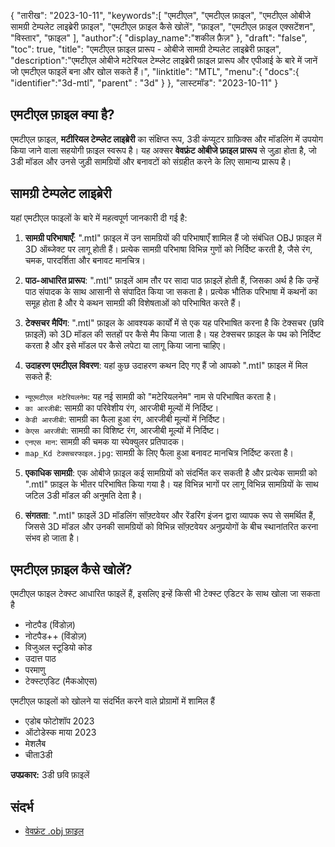{
"तारीख": "2023-10-11",
   "keywords":[
"एमटीएल",
"एमटीएल फ़ाइल",
"एमटीएल ओबीजे सामग्री टेम्पलेट लाइब्रेरी फ़ाइल",
"एमटीएल फ़ाइल कैसे खोलें",
"फ़ाइल",
"एमटीएल फ़ाइल एक्सटेंशन",
"विस्तार",
"फ़ाइल"
],
   "author":{
"display_name":"शकील फ़ैज़"
},
"draft": "false",
"toc": true,
"title": "एमटीएल फ़ाइल प्रारूप - ओबीजे सामग्री टेम्पलेट लाइब्रेरी फ़ाइल",
   "description":"एमटीएल ओबीजे मटेरियल टेम्प्लेट लाइब्रेरी फ़ाइल प्रारूप और एपीआई के बारे में जानें जो एमटीएल फाइलें बना और खोल सकते हैं।",
"linktitle": "MTL",
   "menu":{
      "docs":{
         "identifier":"3d-mtl",
"parent" : "3d"
}
},
"लास्टमॉड": "2023-10-11"
}

## एमटीएल फ़ाइल क्या है?

एमटीएल फ़ाइल, **मटीरियल टेम्प्लेट लाइब्रेरी** का संक्षिप्त रूप, 3डी कंप्यूटर ग्राफ़िक्स और मॉडलिंग में उपयोग किया जाने वाला सहयोगी फ़ाइल स्वरूप है। यह अक्सर **वेवफ्रंट ओबीजे फ़ाइल प्रारूप** से जुड़ा होता है, जो 3डी मॉडल और उनसे जुड़ी सामग्रियों और बनावटों को संग्रहीत करने के लिए सामान्य प्रारूप है।

## सामग्री टेम्पलेट लाइब्रेरी

यहां एमटीएल फाइलों के बारे में महत्वपूर्ण जानकारी दी गई है:

1. **सामग्री परिभाषाएँ**: ".mtl" फ़ाइल में उन सामग्रियों की परिभाषाएँ शामिल हैं जो संबंधित OBJ फ़ाइल में 3D ऑब्जेक्ट पर लागू होती हैं। प्रत्येक सामग्री परिभाषा विभिन्न गुणों को निर्दिष्ट करती है, जैसे रंग, चमक, पारदर्शिता और बनावट मानचित्र।
    





2. **पाठ-आधारित प्रारूप**: ".mtl" फ़ाइलें आम तौर पर सादा पाठ फ़ाइलें होती हैं, जिसका अर्थ है कि उन्हें पाठ संपादक के साथ आसानी से संपादित किया जा सकता है। प्रत्येक भौतिक परिभाषा में कथनों का समूह होता है और ये कथन सामग्री की विशेषताओं को परिभाषित करते हैं।
    





3. **टेक्सचर मैपिंग**: ".mtl" फ़ाइल के आवश्यक कार्यों में से एक यह परिभाषित करना है कि टेक्सचर (छवि फ़ाइलें) को 3D मॉडल की सतहों पर कैसे मैप किया जाता है। यह टेक्सचर फ़ाइल के पथ को निर्दिष्ट करता है और इसे मॉडल पर कैसे लपेटा या लागू किया जाना चाहिए।
    





4. **उदाहरण एमटीएल विवरण**: यहां कुछ उदाहरण कथन दिए गए हैं जो आपको ".mtl" फ़ाइल में मिल सकते हैं:
    





- `न्यूएमटीएल मटेरियलनेम`: यह नई सामग्री को "मटेरियलनेम" नाम से परिभाषित करता है।
- `का आरजीबी`: सामग्री का परिवेशीय रंग, आरजीबी मूल्यों में निर्दिष्ट।
- `केडी आरजीबी`: सामग्री का फैला हुआ रंग, आरजीबी मूल्यों में निर्दिष्ट।
- `केएस आरजीबी`: सामग्री का विशिष्ट रंग, आरजीबी मूल्यों में निर्दिष्ट।
- `एनएस मान`: सामग्री की चमक या स्पेक्युलर प्रतिपादक।
- `map_Kd टेक्सचरफाइल.jpg`: सामग्री के लिए फैला हुआ बनावट मानचित्र निर्दिष्ट करता है।
5. **एकाधिक सामग्री**: एक ओबीजे फ़ाइल कई सामग्रियों को संदर्भित कर सकती है और प्रत्येक सामग्री को ".mtl" फ़ाइल के भीतर परिभाषित किया गया है। यह विभिन्न भागों पर लागू विभिन्न सामग्रियों के साथ जटिल 3डी मॉडल की अनुमति देता है।
    





6. **संगतता**: ".mtl" फ़ाइलें 3D मॉडलिंग सॉफ़्टवेयर और रेंडरिंग इंजन द्वारा व्यापक रूप से समर्थित हैं, जिससे 3D मॉडल और उनकी सामग्रियों को विभिन्न सॉफ़्टवेयर अनुप्रयोगों के बीच स्थानांतरित करना संभव हो जाता है।

## एमटीएल फ़ाइल कैसे खोलें?

एमटीएल फाइल टेक्स्ट आधारित फाइलें हैं, इसलिए इन्हें किसी भी टेक्स्ट एडिटर के साथ खोला जा सकता है

- नोटपैड (विंडोज़)
- नोटपैड++ (विंडोज़)
- विजुअल स्टूडियो कोड
- उदात्त पाठ
- परमाणु
- टेक्स्टएडिट (मैकओएस)

एमटीएल फाइलों को खोलने या संदर्भित करने वाले प्रोग्रामों में शामिल हैं

- एडोब फोटोशॉप 2023
- ऑटोडेस्क माया 2023
- मेशलैब
- चीता3डी

**उपप्रकार:** 3डी छवि फ़ाइलें

## संदर्भ
* [वेवफ्रंट .obj फ़ाइल](https://en.wikipedia.org/wiki/Wavefront_.obj_file)

